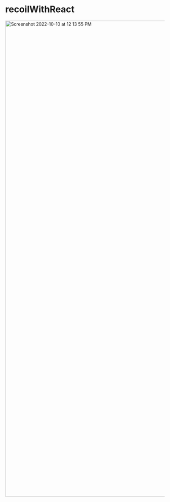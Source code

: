 # recoilWithReact


<img width="1499" alt="Screenshot 2022-10-10 at 12 13 55 PM" src="https://user-images.githubusercontent.com/53301829/195092459-1f4094c8-e3cf-4849-b8cf-6b50848d7a11.png">
